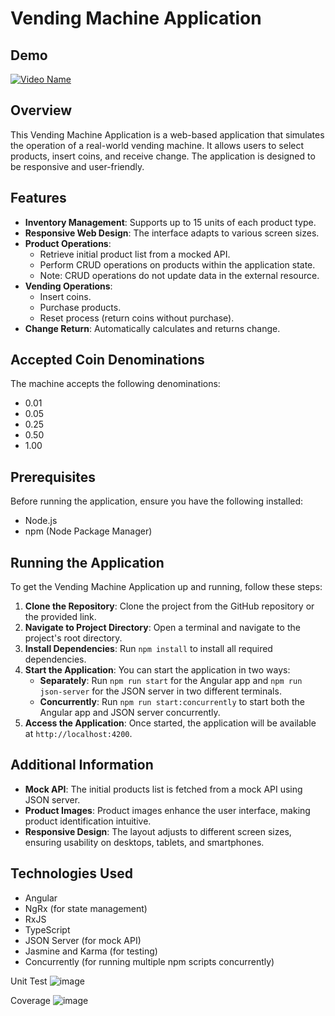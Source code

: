 # Vending Machine Application

## Demo
[![Video Name](https://github.com/Dominent/Vending-Machine/assets/2464156/704e9104-0258-4533-b9e4-3b29fe15938f
)](https://drive.google.com/file/d/1CRdZTydz8j4Ns-jTPDW7z9ZUcfPljes-/view?usp=sharing "Watch the Video")

## Overview

This Vending Machine Application is a web-based application that simulates the operation of a real-world vending machine. It allows users to select products, insert coins, and receive change. The application is designed to be responsive and user-friendly.

## Features

- **Inventory Management**: Supports up to 15 units of each product type.
- **Responsive Web Design**: The interface adapts to various screen sizes.
- **Product Operations**:
  - Retrieve initial product list from a mocked API.
  - Perform CRUD operations on products within the application state.
  - Note: CRUD operations do not update data in the external resource.
- **Vending Operations**:
  - Insert coins.
  - Purchase products.
  - Reset process (return coins without purchase).
- **Change Return**: Automatically calculates and returns change.

## Accepted Coin Denominations

The machine accepts the following denominations:

- 0.01
- 0.05
- 0.25
- 0.50
- 1.00

## Prerequisites

Before running the application, ensure you have the following installed:

- Node.js
- npm (Node Package Manager)

## Running the Application

To get the Vending Machine Application up and running, follow these steps:

1. **Clone the Repository**: Clone the project from the GitHub repository or the provided link.
2. **Navigate to Project Directory**: Open a terminal and navigate to the project's root directory.
3. **Install Dependencies**: Run `npm install` to install all required dependencies.
4. **Start the Application**: You can start the application in two ways:
   - **Separately**: Run `npm run start` for the Angular app and `npm run json-server` for the JSON server in two different terminals.
   - **Concurrently**: Run `npm run start:concurrently` to start both the Angular app and JSON server concurrently.
5. **Access the Application**: Once started, the application will be available at `http://localhost:4200`.

## Additional Information

- **Mock API**: The initial products list is fetched from a mock API using JSON server.
- **Product Images**: Product images enhance the user interface, making product identification intuitive.
- **Responsive Design**: The layout adjusts to different screen sizes, ensuring usability on desktops, tablets, and smartphones.

## Technologies Used

- Angular
- NgRx (for state management)
- RxJS
- TypeScript
- JSON Server (for mock API)
- Jasmine and Karma (for testing)
- Concurrently (for running multiple npm scripts concurrently)

Unit Test
![image](https://github.com/Dominent/Vending-Machine/assets/2464156/8b25cf81-8bf5-4c0d-855e-028b1a404d6f)

Coverage
![image](https://github.com/Dominent/Vending-Machine/assets/2464156/6d79344b-5f9a-49ca-944c-860fa404068f)

